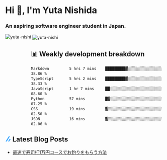 <h1 align="left">Hi 👋, I'm Yuta Nishida</h1>
<h3 align="left">An aspiring software engineer student in Japan.</h3>



<p><img align="left" height="180px" src="https://github-readme-stats.vercel.app/api/top-langs?username=yuta-nishi&show_icons=true&locale=en&layout=compact&theme=onedark" alt="yuta-nishi" /></p>

<p>&nbsp;<img align="center" height="180px" src="https://github-readme-stats.vercel.app/api?username=yuta-nishi&show_icons=true&locale=en&theme=onedark" alt="yuta-nishi" /></p>

## 📊 Weakly development breakdown
<!--START_SECTION:waka-->

```text
Markdown         5 hrs 7 mins    █████████▓░░░░░░░░░░░░░░░   38.86 %
TypeScript       5 hrs 2 mins    █████████▓░░░░░░░░░░░░░░░   38.33 %
JavaScript       1 hr 7 mins     ██░░░░░░░░░░░░░░░░░░░░░░░   08.60 %
Python           57 mins         █▓░░░░░░░░░░░░░░░░░░░░░░░   07.25 %
CSS              19 mins         ▓░░░░░░░░░░░░░░░░░░░░░░░░   02.50 %
JSON             16 mins         ▓░░░░░░░░░░░░░░░░░░░░░░░░   02.06 %
```

<!--END_SECTION:waka-->
## ![zenn](./icon/zenn.png) Latest Blog Posts
<!-- BLOG-POST-LIST:START -->
- [最速で寿司打1万円コースでお釣りをもらう方法](https://zenn.dev/kakifl/articles/touch-typing)
<!-- BLOG-POST-LIST:END -->
